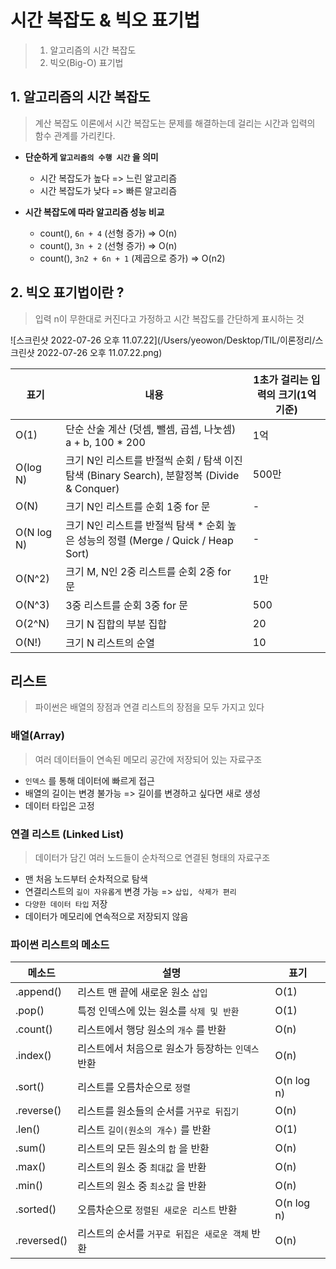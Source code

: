 # 시간 복잡도 & 빅오 표기법 

> 1. 알고리즘의 시간 복잡도
> 2. 빅오(Big-O) 표기법

## 1. 알고리즘의 시간 복잡도

> 계산 복잡도 이론에서 시간 복잡도는 문제를 해결하는데 걸리는 시간과 입력의 함수 관계를 가리킨다.

- **단순하게 `알고리즘의 수행 시간` 을 의미**
  - 시간 복잡도가 높다 => 느린 알고리즘
  - 시간 복잡도가 낮다 => 빠른 알고리즘



- **시간 복잡도에 따라 알고리즘 성능 비교**

  - count(), `6n + 4` (선형 증가) => O(n)
  - count(), `3n + 2` (선형 증가) => O(n)
  - count(), `3n2 + 6n + 1` (제곱으로 증가) => O(n2)

  

## 2. 빅오 표기법이란 ?

> 입력 n이 무한대로 커진다고 가정하고 시간 복잡도를 간단하게 표시하는 것 

![스크린샷 2022-07-26 오후 11.07.22](/Users/yeowon/Desktop/TIL/이론정리/스크린샷 2022-07-26 오후 11.07.22.png)

| 표기       | 내용                                                         | 1초가 걸리는 입력의 크기(1억 기준) |
| ---------- | ------------------------------------------------------------ | ---------------------------------- |
| O(1)       | 단순 산술 계산 (덧셈, 뺄셈, 곱셉, 나눗셈) a + b, 100 * 200   | 1억                                |
| O(log N)   | 크기 N인 리스트를 반절씩 순회 / 탐색 이진탐색 (Binary Search), 분할정복 (Divide & Conquer) | 500만                              |
| O(N)       | 크기 N인 리스트를 순회 1중 for 문                            | -                                  |
| O(N log N) | 크기 N인 리스트를 반절씩 탐색 * 순회 높은 성능의 정렬 (Merge / Quick / Heap Sort) | -                                  |
| O(N^2)     | 크기 M, N인 2중 리스트를 순회 2중 for 문                     | 1만                                |
| O(N^3)     | 3중 리스트를 순회 3중 for 문                                 | 500                                |
| O(2^N)     | 크기 N 집합의 부분 집합                                      | 20                                 |
| O(N!)      | 크기 N 리스트의 순열                                         | 10                                 |



## **리스트**

> 파이썬은 배열의 장점과 연결 리스트의 장점을 모두 가지고 있다



### **배열(Array)**

> 여러 데이터들이 연속된 메모리 공간에 저장되어 있는 자료구조

- `인덱스` 를 통해 데이터에 빠르게 접근
- 배열의 길이는 변경 불가능 => 길이를 변경하고 싶다면 새로 생성
- 데이터 타입은 고정



### **연결 리스트 (Linked List)**

> 데이터가 담긴 여러 노드들이 순차적으로 연결된 형태의 자료구조

- 맨 처음 노드부터 순차적으로 탐색
- 연결리스트의 `길이 자유롭게` 변경 가능 => `삽입, 삭제가 편리`
- `다양한 데이터 타입` 저장
- 데이터가 메모리에 연속적으로 저장되지 않음



### **파이썬 리스트의 메소드**

| 메소드      | 설명                                              | 표기       |
| ----------- | ------------------------------------------------- | ---------- |
| .append()   | 리스트 맨 끝에 새로운 원소 `삽입`                 | O(1)       |
| .pop()      | 특정 인덱스에 있는 원소를 `삭제 및 반환`          | O(1)       |
| .count()    | 리스트에서 행당 원소의 `개수` 를 반환             | O(n)       |
| .index()    | 리스트에서 처음으로 원소가 등장하는 `인덱스` 반환 | O(n)       |
| .sort()     | 리스트를 오름차순으로 `정렬`                      | O(n log n) |
| .reverse()  | 리스트를 원소들의 순서를 `거꾸로 뒤집기`          | O(n)       |
| .len()      | 리스트 `길이(원소의 개수)` 를 반환                | O(1)       |
| .sum()      | 리스트의 모든 원소의 `합` 을 반환                 | O(n)       |
| .max()      | 리스트의 원소 중 `최대값` 을 반환                 | O(n)       |
| .min()      | 리스트의 원소 중 `최소값` 을 반환                 | O(n)       |
| .sorted()   | 오름차순으로 `정렬된 새로운 리스트` 반환          | O(n log n) |
| .reversed() | 리스트의 순서를 `거꾸로 뒤집은 새로운 객체` 반환  | O(n)       |